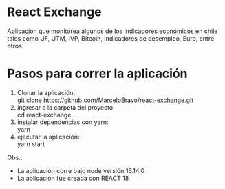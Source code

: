 # React Exchange  
  Aplicación que monitorea algunos de los indicadores económicos en chile tales como UF, UTM, IVP, Bitcoin, Indicadores de desempleo, Euro, entre otros.

# Pasos para correr la aplicación    
1. Clonar la aplicación:   
    git clone https://github.com/MarceloBravo/react-exchange.git    
2. ingresar a la carpeta del proyecto:   
    cd react-exchange    
3. instalar dependencias con yarn:   
  yarn    
4. ejecutar la aplicación:   
    yarn start  
    
  Obs.:  
  - La aplicación corre bajo node versión 16.14.0
  - La aplicación fue creada con REACT 18
